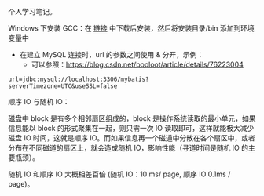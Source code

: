 个人学习笔记。



Windows 下安装 GCC：在 [链接](http://tdm-gcc.tdragon.net/download) 中下载后安装，然后将安装目录/bin 添加到环境变量中

- 在建立 MySQL 连接时，url 的参数之间使用 & 分开，示例：
  - 可以参照：<https://blog.csdn.net/booloot/article/details/76223004> 

```properties
url=jdbc:mysql://localhost:3306/mybatis?serverTimezone=UTC&useSSL=false
```



顺序 IO 与随机 IO：

磁盘中 block 是有多个相邻扇区组成的，block 是操作系统读取的最小单元，如果信息能以 block 的形式聚集在一起，则只需一次 IO 读取即可，这样就能极大减少磁盘 IO 时间，这就是顺序 IO。而如果信息再一个磁道中分散在各个扇区中，或者分布在不同磁道的扇区上，就会造成随机 IO，影响性能（寻道时间是随机 IO 的主要瓶颈）。

随机 IO 和顺序 IO 大概相差百倍 (随机 IO：10 ms/ page, 顺序 IO 0.1ms / page)。




